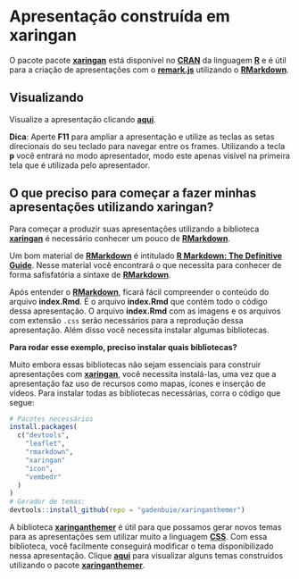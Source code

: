 # Apresentação construída em **xaringan**

O pacote pacote [**xaringan**](https://github.com/yihui/xaringan) está disponível no [**CRAN**](https://cran.r-project.org/web/packages/available_packages_by_date.html) da linguagem [**R**](https://www.r-project.org/) e é útil para a criação de apresentações com o [**remark.js**](https://remarkjs.com/#1) utilizando o [**RMarkdown**](https://rmarkdown.rstudio.com/). 

## Visualizando

Visualize a apresentação clicando [**aqui**](https://de-ufpb.github.io/template-apresentacao-rmarkdown/). 

**Dica**: Aperte **F11** para ampliar a apresentação e utilize as teclas as setas direcionais do seu teclado para navegar entre os frames. Utilizando a tecla **p** você entrará no modo apresentador, modo este apenas visível na primeira tela que é utilizada pelo apresentador.

## O que preciso para começar a fazer minhas apresentações utilizando **xaringan**?

Para começar a produzir suas apresentações utilizando a biblioteca [**xaringan**](https://github.com/yihui/xaringan) é necessário conhecer um pouco de [**RMarkdown**](https://rmarkdown.rstudio.com/). 

Um bom material de [**RMarkdown**](https://rmarkdown.rstudio.com/) é intitulado [**R Markdown: The Definitive Guide**](https://bookdown.org/yihui/rmarkdown/). Nesse material você encontrará o que necessita para conhecer de forma safisfatória a sintaxe de [**RMarkdown**](https://rmarkdown.rstudio.com/).

Após entender o [**RMarkdown**](https://rmarkdown.rstudio.com/), ficará fácil compreender o conteúdo do arquivo **index.Rmd**. É o arquivo **index.Rmd** que contém todo o código dessa apresentação. O arquivo **index.Rmd** com as imagens e os arquivos com extensão `.css` serão necessários para a reprodução dessa apresentação. Além disso você necessita instalar algumas bibliotecas.

**Para rodar esse exemplo, preciso instalar quais bibliotecas?**

Muito embora essas bibliotecas não sejam essenciais para construir apresentações com [**xaringan**](https://github.com/yihui/xaringan), você necessita instalá-las, uma vez que a apresentação faz uso de recursos como mapas, ícones e inserção de vídeos. Para instalar todas as bibliotecas necessárias, corra o código que segue:

```r
# Pacotes necessários
install.packages(
  c("devtools",
    "leaflet",
    "rmarkdown",
    "xaringan"
    "icon",
    "vembedr"
  )
)
# Gerador de temas:
devtools::install_github(repo = "gadenbuie/xaringanthemer")
```
A biblioteca [**xaringanthemer**](https://github.com/gadenbuie/xaringanthemer) é útil para que possamos gerar novos temas para as apresentações sem utilizar muito a linguagem [**CSS**](https://pt.wikipedia.org/wiki/Cascading_Style_Sheets). Com essa biblioteca, você facilmente conseguirá modificar o tema disponibilizado nessa apresentação. Clique [**aqui**](https://pkg.garrickadenbuie.com/xaringanthemer/articles/singles/themes.html) para visualizar alguns temas construídos utilizando o pacote [**xaringanthemer**](https://github.com/gadenbuie/xaringanthemer).

